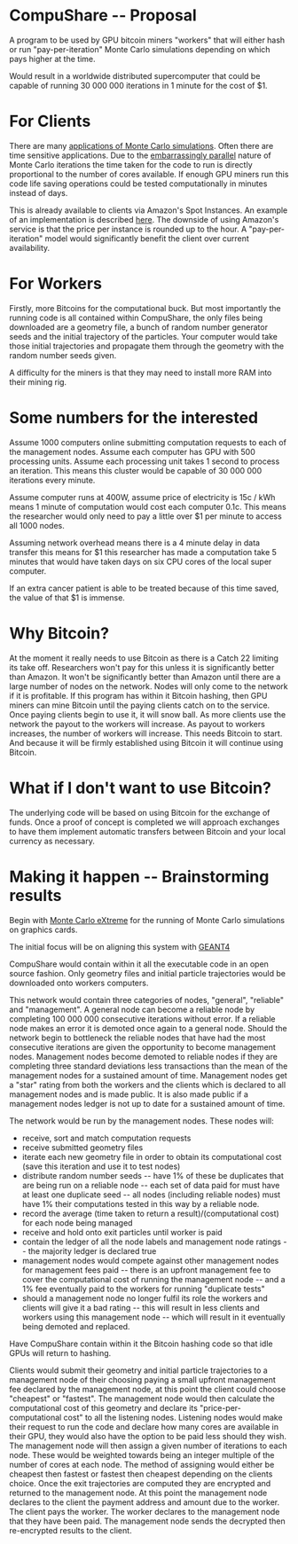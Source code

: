 CompuShare -- Proposal
==============

A program to be used by GPU bitcoin miners "workers" that will either hash or run "pay-per-iteration" Monte Carlo simulations depending on which pays higher at the time. 

Would result in a worldwide distributed supercomputer that could be capable of running 30 000 000 iterations in 1 minute for the cost of $1.


For Clients
==============
There are many [applications of Monte Carlo simulations](http://en.wikipedia.org/wiki/Monte_Carlo_method#Applications). Often there are time sensitive applications. Due to the [embarrassingly parallel](http://en.wikipedia.org/wiki/Embarrassingly_parallel) nature of Monte Carlo iterations the time taken for the code to run is directly proportional to the number of cores available. If enough GPU miners run this code life saving operations could be tested computationally in minutes instead of days.

This is already available to clients via Amazon's Spot Instances. An example of an implementation is described [here](http://christopherpoole.github.io/static/pdfs/Poole%20et%20al.%20-%20Radiotherapy%20Monte%20Carlo%20simulation%20using%20cloud%20computing%20technology.pdf). The downside of using Amazon's service is that the price per instance is rounded up to the hour. A "pay-per-iteration" model would significantly benefit the client over current availability.


For Workers
==============
Firstly, more Bitcoins for the computational buck. But most importantly the running code is all contained within CompuShare, the only files being downloaded are a geometry file, a bunch of random number generator seeds and the initial trajectory of the particles. Your computer would take those initial trajectories and propagate them through the geometry with the random number seeds given.

A difficulty for the miners is that they may need to install more RAM into their mining rig.


Some numbers for the interested
==============
Assume 1000 computers online submitting computation requests to each of the management nodes. Assume each computer has GPU with 500 processing units. Assume each processing unit takes 1 second to process an iteration. This means this cluster would be capable of 30 000 000 iterations every minute.

Assume computer runs at 400W, assume price of electricity is 15c / kWh means 1 minute of computation would cost each computer 0.1c. This means the researcher would only need to pay a little over $1 per minute to access all 1000 nodes. 

Assuming network overhead means there is a 4 minute delay in data transfer this means for $1 this researcher has made a computation take 5 minutes that would have taken days on six CPU cores of the local super computer. 

If an extra cancer patient is able to be treated because of this time saved, the value of that $1 is immense.

Why Bitcoin?
=============
At the moment it really needs to use Bitcoin as there is a Catch 22 limiting its take off. Researchers won't pay for this unless it is significantly better than Amazon. It won't be significantly better than Amazon until there are a large number of nodes on the network. Nodes will only come to the network if it is profitable.
If this program has within it Bitcoin hashing, then GPU miners can mine Bitcoin until the paying clients catch on to the service. Once paying clients begin to use it, it will snow ball. As more clients use the network the payout to the workers will increase. As payout to workers increases, the number of workers will increase.
This needs Bitcoin to start. And because it will be firmly established using Bitcoin it will continue using Bitcoin.

What if I don't want to use Bitcoin?
============
The underlying code will be based on using Bitcoin for the exchange of funds. Once a proof of concept is completed we will approach exchanges to have them implement automatic transfers between Bitcoin and your local currency as necessary.

Making it happen -- Brainstorming results
==============
Begin with [Monte Carlo eXtreme](http://mcx.sourceforge.net/cgi-bin/index.cgi) for the running of Monte Carlo simulations on graphics cards.

The initial focus will be on aligning this system with [GEANT4](http://en.wikipedia.org/wiki/Geant4)

CompuShare would contain within it all the executable code in an open source fashion. Only geometry files and initial particle trajectories would be downloaded onto workers computers.

This network would contain three categories of nodes, "general", "reliable" and "management". A general node can become a reliable node by completing 100 000 000 consecutive iterations without error. If a reliable node makes an error it is demoted once again to a general node. Should the network begin to bottleneck the reliable nodes that have had the most consecutive iterations are given the opportunity to become management nodes. Management nodes become demoted to reliable nodes if they are completing three standard deviations less transactions than the mean of the management nodes for a sustained amount of time. Management nodes get a "star" rating from both the workers and the clients which is declared to all management nodes and is made public. It is also made public if a management nodes ledger is not up to date for a sustained amount of time.

The network would be run by the management nodes. These nodes will:
* receive, sort and match computation requests
* receive submitted geometry files
* iterate each new geometry file in order to obtain its computational cost (save this iteration and use it to test nodes)
* distribute random number seeds -- have 1% of these be duplicates that are being run on a reliable node -- each set of data paid for must have at least one duplicate seed -- all nodes (including reliable nodes) must have 1% their computations tested in this way by a reliable node.
* record the average (time taken to return a result)/(computational cost) for each node being managed
* receive and hold onto exit particles until worker is paid
* contain the ledger of all the node labels and management node ratings -- the majority ledger is declared true
* management nodes would compete against other management nodes for management fees paid -- there is an upfront management fee to cover the computational cost of running the management node -- and a 1% fee eventually paid to the workers for running "duplicate tests"
* should a management node no longer fulfil its role the workers and clients will give it a bad rating -- this will result in less clients and workers using this management node -- which will result in it eventually being demoted and replaced.

Have CompuShare contain within it the Bitcoin hashing code so that idle GPUs will return to hashing.

Clients would submit their geometry and initial particle trajectories to a management node of their choosing paying a small upfront management fee declared by the management node, at this point the client could choose "cheapest" or "fastest". The management node would then calculate the computational cost of this geometry and declare its "price-per-computational cost" to all the listening nodes. Listening nodes would make their request to run the code and declare how many cores are available in their GPU, they would also have the option to be paid less should they wish. The management node will then assign a given number of iterations to each node. These would be weighted towards being an integer multiple of the number of cores at each node. The method of assigning would either be cheapest then fastest or fastest then cheapest depending on the clients choice. Once the exit trajectories are computed they are encrypted and returned to the management node. At this point the management node declares to the client the payment address and amount due to the worker. The client pays the worker. The worker declares to the management node that they have been paid. The management node sends the decrypted then re-encrypted results to the client.
